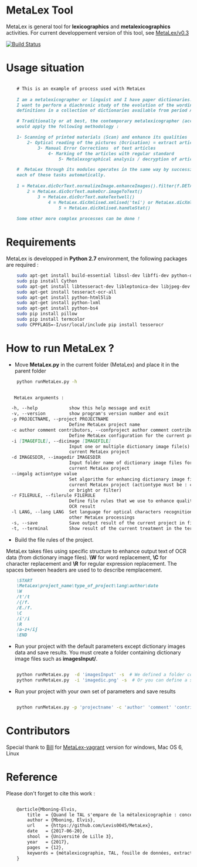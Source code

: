 # MetaLex Tool
MetaLex is general tool for **lexicographics** and **metalexicographics** activities.
For current developpement version of this tool, see [MetaLex/v0.3](https://github.com/Levis0045/MetaLex/tree/v0.3)

[![Build Status](https://travis-ci.org/claroline/Distribution.svg?branch=master)](mteprojet.fr/MetaLex)

# Usage situation


```md

    # This is an example of process used with MetaLex 
    
    I am a metalexicographer or linguist and I have paper dictionaries. 
    I want to perform a diachronic study of the evolution of the wording of 
    definitions in a collection of dictionaries available from period A to period B.

    # Traditionally or at best, the contemporary metalexicographer (according to our point of view)
    would apply the following methodology :

    1- Scanning of printed materials (Scan) and enhance its qualities
        2- Optical reading of the pictures (Ocrisation) = extract articles content 
            3- Manual Error Corrections  of text articles                   
                4- Marking of the articles with regular standard                 
                    5- Metalexographical analysis / decryption of articles 

    #  MetaLex through its modules operates in the same way by successively executing 
    each of these tasks automatically.
    
    1 = MetaLex.dicOcrText.normalizeImage.enhanceImages().filter(f.DETAIL)
        2 = MetaLex.dicOcrText.makeOcr.imageToText()
            3 = MetaLex.dicOcrText.makeTextwell()
                4 = MetaLex.dicXmlised.xmlised('tei') or MetaLex.dicXmlised.xmlised('lmf')
                    5 = MetaLex.dicXmlised.handleStat()
                
    Some other more complex processes can be done !

```

# Requirements

MetaLex is developped in **Python 2.7** environment, the following packages are required :

```sh
    sudo apt-get install build-essential libssl-dev libffi-dev python-dev
    sudo pip install Cython
    sudo apt-get install libtesseract-dev libleptonica-dev libjpeg-dev zlib1g-dev libpng-dev
    sudo apt-get install tesseract-ocr-all
    sudo apt-get install python-html5lib
    sudo apt-get install python-lxml
    sudo apt-get install python-bs4
    sudo pip install pillow
    sudo pip install termcolor
    sudo CPPFLAGS=-I/usr/local/include pip install tesserocr
```

# How to run MetaLex ?

- Move **MetaLex.py** in the current folder (MetaLex) and place it in the parent folder


```sh
    python runMetaLex.py -h
    
```

```md
   MetaLex arguments :

  -h, --help            show this help message and exit
  -v, --version         show program's version number and exit
  -p PROJECTNAME, --project PROJECTNAME
                        Define MetaLex project name
  -c author comment contributors, --confproject author comment contributors
                        Define MetaLex configuration for the current project
  -i [IMAGEFILE], --dicimage [IMAGEFILE]
                        Input one or multiple dictionary image file(s) for
                        current MetaLex project
  -d IMAGESDIR, --imagedir IMAGESDIR
                        Input folder name of dictionary image files for
                        current MetaLex project
  --imgalg actiontype value
                        Set algorithm for enhancing dictionary image files for
                        current MetaLex project (actiontype must be : contrast
                        or bright or filter)
  -r FILERULE, --filerule FILERULE
                        Define file rules that we use to enhance quality of
                        OCR result
  -l LANG, --lang LANG  Set language for optical characters recognition and
                        other MetaLex processings
  -s, --save            Save output result of the current project in files
  -t, --terminal        Show result of the current treatment in the terminal


```


- Build the file rules of the project.

MetaLex takes files using specific structure to enhance output text of OCR data (from dictionary image files). **\W** for word replacement, **\C** for character replacement and **\R**  for regular expression replacement. The spaces between headers are used to to describe remplacement.

```md
    \START
    \MetaLex\project_name\type_of_project\lang\author\date
    \W
    /t'/t
    /{/f.
    /E./f.
    \C
    /i'/i
    \R
    /a-z+/ij
    \END
```


- Run your project with the default parameters except dictionary images data and save results. You must create a folder containing dictionary image files such as **imagesInput/**.


```sh

    python runMetaLex.py  -d 'imagesInput' -s  # We defined a folder containing dictionary images for current process
    python runMetaLex.py  -i 'imagedic.png' -s  # Or you can define a single dictionary image file

```


- Run your project with your own set of parameters and save results


```sh

    python runMetaLex.py -p 'projectname' -c 'author' 'comment' 'contributors' -d 'imagesInput' -r 'file_Rule.dic' -l fra -s

```


# Contributors

Special thank to [Bill](https://github.com/billmetangmo) for [MetaLex-vagrant](https://github.com/Levis0045/MetaLex-vagrant) version for windows, Mac OS 6, Linux


# Reference

Please don't forget to cite this work :

```latex

    @article{Mboning-Elvis,
        title  = {Quand le TAL s'empare de la métalexicographie : conception d'un outil pour le métalexicographe},
        author = {Mboning, Elvis},
        url    = {https://github.com/Levis0045/MetaLex},
        date   = {2017-06-20},
        shool  = {Université de Lille 3},
        year   = {2017},
        pages  = {12},
        keywords = {métalexicographie, TAL, fouille de données, extraction d'information, lecture optique, lexicographie, Xmlisation, DTD}
    }

```

